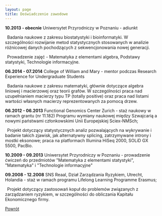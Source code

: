 ```yaml
---
layout: page
title: Doświadczenie zawodowe
---
```


**10.2013 - obecnie**	Uniwersytet Przyrodniczy w Poznaniu - adiunkt
    
&ensp;Badania naukowe z zakresu biostatystyki i bioinformatyki. W szczególności rozwijanie metod statystycznych stosowanych w analizie różnicowej danych pochodzących z sekwencjonowania nowej generacji.
    
&ensp;Prowadzenie zajęć - Matematyka z elementami algebra, Podstawy statystyki, Technologie informacyjne. 

**06.2014 - 07.2014**	College of William and Mary - mentor podczas Research Experience for Undergraduate Students
    
&ensp;Badania naukowe z zakresu matematyki, głównie dotyczące algebra liniowej i macierzowej oraz teorii grafów. W szczególności praca nad uzupełnianiem macierzy typu TP (totally positive) oraz praca nad listami wartości własnych macierzy reprezentowanych za pomocą drzew. 

**06.2012 - 06.2013**	Functional Genomics Center Zurich - staż naukowy w ramach grantu (nr 11.182) Programu wymiany naukowej między Szwajcarią a nowymi państwami członkowskimi Unii Europejskiej Sciex-NMSch;
    
&ensp;Projekt dotyczący statystycznych analiz pozwalających na wykrywanie i badanie takich zjawisk, jak alternatywny splicing, zatrzymywane introny i mostki eksonowe; praca na platformach Illumina HiSeq 2000, SOLiD GX 5500, PacBio.

**10.2009 - 09.2013**	Uniwersytet Przyrodniczy w Poznaniu - prowadzenie ćwiczeń do przedmiotów "Matematyka z elementami statystyki", "Matematyka" i "Technologie informacyjne"

**09.2008 - 12.2008**	SNS Reaal, Dział Zarządzania Ryzykiem, Utrecht, Holandia - staż w ramach programu Lifelong Learning Programme Erasmus;
    
&ensp;Projekt dotyczący zastosowań kopuł do problemów związanych z zarządzaniem ryzykiem, w szczególności do obliczania Kapitału Ekonomicznego firmy.

[Powrót](/cv)
